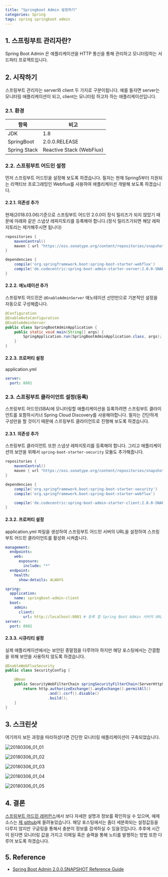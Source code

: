 ```yaml
---
title: "Springboot Admin 설정하기"
categories: Spring
tags: spring springboot admin
---
```


## 1. 스프링부트 관리자란?

Spring Boot Admin 은 애플리케이션을 HTTP 통신을 통해 관리하고 모니터링하는 서드파티 프로젝트입니다.



## 2. 시작하기

스프링부트 관리자는 server와 client 두 가지로 구분이됩니다. 예를 들자면 server는 모니터링 애플리케이션이 되고, client는 모니터링 하고자 하는 애플리케이션입니다.



### 2.1. 환경

| 항목         | 비고                     |
| ------------ | ------------------------ |
| JDK          | 1.8                      |
| SpringBoot   | 2.0.0.RELEASE            |
| Spring Stack | Reactive Stack (WebFlux) |



### 2.2. 스프링부트 어드민 설정

먼저 스프링부트 어드민을 설정해 보도록 하겠습니다. 필자는 현재 Spring5부터 지원되는 리액티브 프로그래밍인 Webflux를 사용하여 애플리케이션 개발해 보도록 하겠습니다.

#### 2.2.1. 의존성 추가

현재(2018.03.06)기준으로 스프링부트 어드민 2.0.0이 정식 릴리즈가 되지 않았기 때문에 아래와 같은 스냅샷 레파지토리를 등록해야 합니다.(정식 릴리즈가되면 해당 레파지토리는 제거해주시면 됩니다)

```gradle
repositories {
    mavenCentral()
	maven { url "https://oss.sonatype.org/content/repositories/snapshots" }
}

dependencies {
    compile('org.springframework.boot:spring-boot-starter-webflux')
	compile('de.codecentric:spring-boot-admin-starter-server:2.0.0-SNAPSHOT')
}
```

#### 2.2.2. 애노테이션 추가

스프링부트 어드민은 `@EnableAdminServer` 애노테이션 선언만으로 기본적인 설정을 자동으로 구성해줍니다.

```java
@Configuration
@EnableAutoConfiguration
@EnableAdminServer
public class SpringBootAdminApplication {
    public static void main(String[] args) {
        SpringApplication.run(SpringBootAdminApplication.class, args);
    }
}
```

#### 2.2.3. 프로퍼티 설정

application.yml

```yml
server:
  port: 8081
```



### 2.3. 스프링부트 클라이언트 설정(등록)

스프링부트 어드민(SBA)에 모니터링할 애플리케이션을 등록하려면 스프링부트 클라이언트를 포함하시키너 Spring Cloud Discovery를 사용해야합니다. 필자는 간단하게 구성만을 할 것이기 때문에 스프링부트 클라이언트로 진행해 보도록 하겠습니다.



#### 2.3.1. 의존성 추가

스프링부트 클라이언트 또한 스냅샷 레파지토리를 등록해야 합니다. 그리고 애플리케이션의 보안을 위해서 `spring-boot-starter-security` 모듈도 추가해줍니다.


```gradle
repositories {
	mavenCentral()
	maven { url "https://oss.sonatype.org/content/repositories/snapshots" }
}

dependencies {
	compile('org.springframework.boot:spring-boot-starter-security')
	compile('org.springframework.boot:spring-boot-starter-webflux')

	compile('de.codecentric:spring-boot-admin-starter-client:2.0.0-SNAPSHOT')
}
```

#### 2.3.2. 프로퍼티 설정

application.yml 파일을 생성하여 스프링부트 어드민 서버의 URL을 설정하여 스프링부트 어드민 클라이언트를 활성화 시켜줍니다.

```yml
management:
  endpoints:
    web:
      exposure:
        include: "*"
  endpoint:
    health:
      show-details: ALWAYS

spring:
  application:
    name: springboot-admin-client
  boot:
    admin:
      client:
        url: http://localhost:8081 # 등록 할 Spring Boot Admin 서버의 URL.
server:
  port: 8082
```



#### 2.3.3. 시큐리티 설정

실제 애플리케이션에서는 보안된 종말점을 다루어야 하지만 해당 포스팅에서는 간결함을 위해 보안을 사용하지 않도록 하겠습니다.

```java
@EnableWebFluxSecurity
public class SecurityConfig {

    @Bean
    public SecurityWebFilterChain springSecurityFilterChain(ServerHttpSecurity http) {
        return http.authorizeExchange().anyExchange().permitAll()
                   .and().csrf().disable()
                   .build();
    }
}
```



## 3. 스크린샷

여기까지 보든 과정을 따라하셨다면 간단한 모니터링 애플리케이션이 구축되었습니다. 

![20180306_01_01](/images/2018/0306_01_01.png)

![20180306_01_02](/images/2018/0306_01_02.png)

![20180306_01_03](/images/2018/0306_01_03.png)

![20180306_01_04](/images/2018/0306_01_04.png)

![20180306_01_05](/images/2018/0306_01_05.png)

## 4. 결론

[스프링부트 어드민 레퍼런스](http://codecentric.github.io/spring-boot-admin/current/#_what_is_spring_boot_admin)에서 보다 자세한 설명과 정보를 확인하실 수 있으며, 예제소스는 [제 github](https://github.com/WonYoungPark/springboot-admin-sample)에 올려놓았습니다. 해당 포스팅에서는 좀더 세분화되는 설정값등을 다루지 않지만 구글링을 통해서 충분이 정보를 검색하실 수 있을것입니다. 추후에 시간이 된다면 모니터링 값을 가지고 이메일 혹은 슬랙을 통해 노티를 발행하는 방법 또한 다루어 보도록 하겠습니다.


## 5. Reference

- [Spring Boot Admin 2.0.0.SNAPSHOT Reference Guide](http://codecentric.github.io/spring-boot-admin/current/#spring-cloud-discovery-static-config)